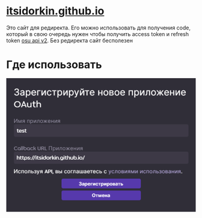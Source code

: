 # [itsidorkin.github.io](https://itsidorkin.github.io)
Это сайт для редиректа. Его можно использовать для получения codе, который в свою очередь нужен чтобы получить access token и refresh token [osu api v2](https://github.com/itsidorkin/osuApiV2). Без редиректа сайт бесполезен
# Где использовать
![](example.png)
